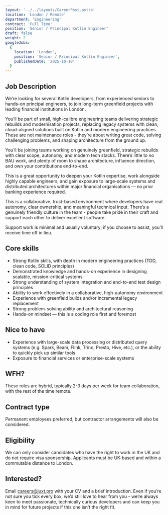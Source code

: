 ```yaml
---
layout: '../../layouts/CareerPost.astro'
location: 'London / Remote'
department: 'Engineering'
contract: 'Full Time'
position: 'Senior / Principal Kotlin Engineer'
draft: false
weight: 2
googleJobs:
  {
    location: 'London',
    position: 'Senior / Principal Kotlin Engineer',
    publishedDate: '2025-10-10'
  }
---
```


## Job Description
We’re looking for several Kotlin developers, from experienced seniors to hands-on principal engineers, to join long-term greenfield projects with leading financial institutions in London.

You’ll be part of small, high-calibre engineering teams delivering strategic rebuilds and modernisation projects, replacing legacy systems with clean, cloud-aligned solutions built on Kotlin and modern engineering practices. These are not maintenance roles - they’re about writing great code, solving challenging problems, and shaping architecture from the ground up.

You’ll be joining teams working on genuinely greenfield, strategic rebuilds with clear scope, autonomy, and modern tech stacks. There’s little to no BAU work, and plenty of room to shape architecture, influence direction, and own your contributions end-to-end.

This is a great opportunity to deepen your Kotlin expertise, work alongside highly capable engineers, and gain exposure to large-scale systems and distributed architectures within major financial organisations — no prior banking experience required.

This is a collaborative, trust-based environment where developers have real autonomy, clear ownership, and meaningful technical input. There’s a genuinely friendly culture in the team - people take pride in their craft and support each other to deliver excellent software.

Support work is minimal and usually voluntary; if you choose to assist, you’ll receive time off in lieu.

## Core skills

* Strong Kotlin skills, with depth in modern engineering practices (TDD, clean code, SOLID principles)
* Demonstrated knowledge and hands-on experience in designing scalable, mission-critical systems
* Strong understanding of system integration and end-to-end test design principles
* Ability to work effectively in a collaborative, high-autonomy environment
* Experience with greenfield builds and/or incremental legacy replacement
* Strong problem-solving ability and architectural reasoning
* Hands-on mindset — this is a coding role first and foremost

## Nice to have

* Experience with large-scale data processing or distributed query systems (e.g. Spark, Beam, Flink, Trino, Presto, Hive, etc.), or the ability to quickly pick up similar tools
* Exposure to financial services or enterprise-scale systems


## WFH?
These roles are hybrid, typically 2-3 days per week for team collaboration, with the rest of the time remote.

## Contract type
Permanent employees preferred, but contractor arrangements will also be considered.

## Eligibility

We can only consider candidates who have the right to work in the UK and do not require visa sponsorship. Applicants must be UK-based and within a commutable distance to London.

## Interested?

Email careers@juxt.pro with your CV and a brief introduction. Even if you’re not sure you tick every box, we’d still love to hear from you - we’re always keen to meet passionate, technically curious developers and can keep you in mind for future projects if this one isn’t the right fit.


